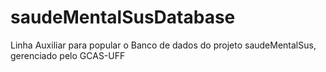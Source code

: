 # saudeMentalSusDatabase
Linha Auxiliar para popular o Banco de dados do projeto saudeMentalSus, gerenciado pelo GCAS-UFF

